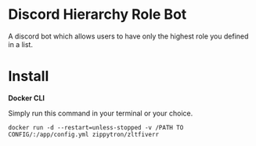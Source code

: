 # Discord Hierarchy Role Bot
A discord bot which allows users to have only the highest role you defined in a list.

# Install
**Docker CLI**

Simply run this command in your terminal or your choice.

```docker run -d --restart=unless-stopped -v /PATH TO CONFIG/:/app/config.yml zippytron/zltfiverr```
